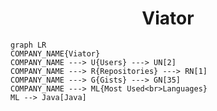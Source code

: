 <h1 align="center">Viator</h1>

```mermaid
graph LR
COMPANY_NAME{Viator}
COMPANY_NAME ---> U{Users} ---> UN[2]
COMPANY_NAME ---> R{Repositories} ---> RN[1]
COMPANY_NAME ---> G{Gists} ---> GN[35]
COMPANY_NAME ---> ML{Most Used<br>Languages}
ML --> Java[Java]
```
